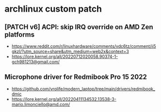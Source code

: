 # archlinux custom patch

## [PATCH v6] ACPI: skip IRQ override on AMD Zen platforms

- https://www.reddit.com/r/linuxhardware/comments/vdc6tz/comment/ii5gkzl/?utm_source=share&utm_medium=web2x&context=3
- https://lore.kernel.org/all/20220712020058.90374-1-gch981213@gmail.com/

## Microphone driver for Redmibook Pro 15 2022

- https://github.com/vrolife/modern_laptop/tree/main/drivers/redmibook_dmic
- https://lore.kernel.org/all/20220411134532.13538-3-mario.limonciello@amd.com/